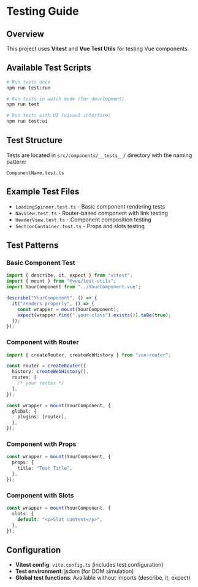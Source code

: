 # Testing Guide

## Overview

This project uses **Vitest** and **Vue Test Utils** for testing Vue components.

## Available Test Scripts

```bash
# Run tests once
npm run test:run

# Run tests in watch mode (for development)
npm run test

# Run tests with UI (visual interface)
npm run test:ui
```

## Test Structure

Tests are located in `src/components/__tests__/` directory with the naming pattern:

```
ComponentName.test.ts
```

## Example Test Files

- `LoadingSpinner.test.ts` - Basic component rendering tests
- `NavView.test.ts` - Router-based component with link testing
- `HeaderView.test.ts` - Component composition testing
- `SectionContainer.test.ts` - Props and slots testing

## Test Patterns

### Basic Component Test

```typescript
import { describe, it, expect } from "vitest";
import { mount } from "@vue/test-utils";
import YourComponent from "../YourComponent.vue";

describe("YourComponent", () => {
  it("renders properly", () => {
    const wrapper = mount(YourComponent);
    expect(wrapper.find(".your-class").exists()).toBe(true);
  });
});
```

### Component with Router

```typescript
import { createRouter, createWebHistory } from "vue-router";

const router = createRouter({
  history: createWebHistory(),
  routes: [
    /* your routes */
  ],
});

const wrapper = mount(YourComponent, {
  global: {
    plugins: [router],
  },
});
```

### Component with Props

```typescript
const wrapper = mount(YourComponent, {
  props: {
    title: "Test Title",
  },
});
```

### Component with Slots

```typescript
const wrapper = mount(YourComponent, {
  slots: {
    default: "<p>Slot content</p>",
  },
});
```

## Configuration

- **Vitest config**: `vite.config.ts` (includes test configuration)
- **Test environment**: jsdom (for DOM simulation)
- **Global test functions**: Available without imports (describe, it, expect)
